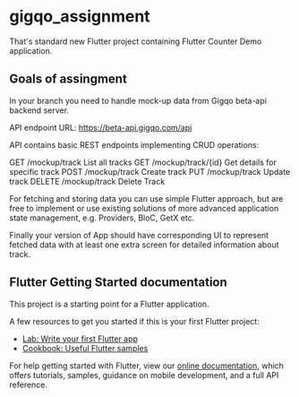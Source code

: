 # gigqo_assignment

That's standard new Flutter project containing Flutter Counter Demo application.

## Goals of assingment

In your branch you need to handle mock-up data from Gigqo beta-api backend server.

API endpoint URL:
https://beta-api.gigqo.com/api


API contains basic REST endpoints implementing CRUD operations:

GET     /mockup/track       List all tracks
GET     /mockup/track/{id}  Get details for specific track
POST    /mockup/track       Create track
PUT     /mockup/track       Update track
DELETE  /mockup/track       Delete Track

For fetching and storing data you can use simple Flutter approach,
but are free to implement or use existing solutions of more advanced
application state management, e.g. Providers, BloC, GetX etc.

Finally your version of App should have corresponding UI to represent
fetched data with at least one extra screen for detailed information
about track.



## Flutter Getting Started documentation

This project is a starting point for a Flutter application.

A few resources to get you started if this is your first Flutter project:

- [Lab: Write your first Flutter app](https://flutter.dev/docs/get-started/codelab)
- [Cookbook: Useful Flutter samples](https://flutter.dev/docs/cookbook)

For help getting started with Flutter, view our
[online documentation](https://flutter.dev/docs), which offers tutorials,
samples, guidance on mobile development, and a full API reference.
